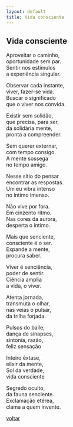 ```yaml
---
layout: default
title: Vida consciente
--- 
```


## Vida consciente

Aproveitar o caminho,  
oportunidade sem par.  
Sentir nos estímulos  
a experiência singular.

Observar cada instante,  
viver, fazer-se vida.  
Buscar o significado  
que o viver nos convida.

Existir sem solidão,  
que precisa, para ser,  
da solidária mente,  
pronta a compreender.

Sem querer externar,  
com tempo consigo.  
A mente sossega  
no tempo amigo.

Nesse sítio do pensar  
encontrar as respostas.  
Um eu vibra intenso  
no íntimo imenso.

Não vive por fora.  
Em cinzento ritmo.  
Nas cores da aurora,  
desperta o íntimo.

Mais que senciente,  
consciente é o ser.  
Expande a mente,  
procura saber.

Viver é senciência,  
poder de sentir.  
Ciência amplia  
a vida, o viver.

Atenta jornada,  
transmuta o olhar,  
nas veias o pulsar,  
da trilha forjada.

Pulsos do baile,  
dança de sinapses,  
sintonia, razão,  
feliz sensação

Inteiro êxtase,  
elixir da mente,  
Sol da verdade,  
vida consciente

Segredo oculto,  
da fauna senciente.  
Exclamação etérea,  
clama a quem invente.

[voltar](./)